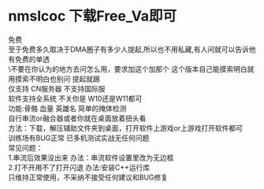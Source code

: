 # nmslcoc  下载Free_Va即可
免费 \
  至于免费多久取决于DMA圈子有多少人提起,所以也不用私藏,有人问就可以告诉他有免费的单透\
  \不要在你认为的地方去问怎么用，要求加这个加那个 这个版本自己能摸索明白就用摸索不明白也别问 提起就踢\
仅支持 CN服务器  不支持国际服   \
软件支持全系统  不关你是 W10还是W11都可\
功能:骨骼 血量 英雄名  简单的掩体检测\
自行串流or融合器或者你就在桌面放着扭头看\
方法：下载，解压辅助文件夹到桌面，打开软件上游戏or上游戏打开软件都可\
训练场有BUG正常 已多机测试实战无任何问题\
常见问题：\
1.串流后效果没出来 办法：串流软件设置里改为无边框\
2.打不开用不了打开闪退 办法:安装C++运行库\
只维持正常使用，不采纳不接受任何建议和BUG修复
